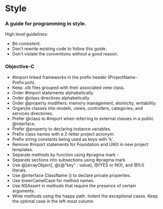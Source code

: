 Style
=====

### A guide for programming in style.

High level guidelines:

- Be consistent.
- Don't rewrite existing code to follow this guide.
- Don't violate the conventions without a good reason.

### Objective-C

- #import linked frameworks in the prefix header (ProjectName-Prefix.pch).
- Keep .xib files grouped with their associated view class.
- Order #import statements alphabetically.
- Order @class directives alphabetically.
- Order @property modifiers: memory management, atomicity, writability.
- Organize classes into models, views, controllers, categories, and services directories.
- Prefer @class to #import when referring to external classes in a public @interface.
- Prefer @property to declaring instance variables.
- Prefix class names with a 2-letter project acronym.
- Prefix string constants being used as keys with 'k'.
- Remove #import statements for Foundation and UIKit in new project templates.
- Separate methods by function using #pragma mark - <Section Name>
- Separate sections into subsections using #pragma mark <Subsection Name>
- Use @[arrayObject], @{@"key" : value}, @(YES or NO), and @5.0 literals.
- Use @interface ClassName () to declare private properties.
- Use lowerCamelCase for method names.
- Use NSAssert in methods that require the presence of certain arguments.
- Write methods using the happy path. Indent the exceptional cases. Keep the optimal case in the left-most column.